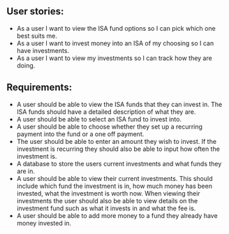 ## User stories:
* As a user I want to view the ISA fund options so I can pick which one best suits me.
* As a user I want to invest money into an ISA of my choosing so I can have investments.
* As a user I want to view my investments so I can track how they are doing.

## Requirements:
* A user should be able to view the ISA funds that they can invest in. The ISA funds should have a detailed description of what they are.
* A user should be able to select an ISA fund to invest into.
* A user should be able to choose whether they set up a recurring payment into the fund or a one off payment.
* The user should be able to enter an amount they wish to invest. If the investment is recurring they should also be able to input how often the investment is.
* A database to store the users current investments and what funds they are in.
* A user should be able to view their current investments. This should include which fund the investment is in, how much money has been invested, what the investment is worth now. When viewing their investments the user should also be able to view details on the investment fund such as what it invests in and what the fee is.
* A user should be able to add more money to a fund they already have money invested in.
